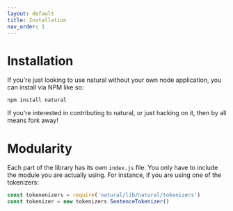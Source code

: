 ```yaml
---
layout: default
title: Installation
nav_order: 1
---
```


# Installation

If you're just looking to use natural without your own node application,
you can install via NPM like so:

    npm install natural

If you're interested in contributing to natural, or just hacking on it, then by all
means fork away!

# Modularity

Each part of the library has its own `index.js` file. You only have to include the module you are actually using. For instance, if you are using one of the tokenizers:
```javascript
const tokenenizers = require('natural/lib/natural/tokenizers')
const tokenizer = new tokenizers.SentenceTokenizer()
```

